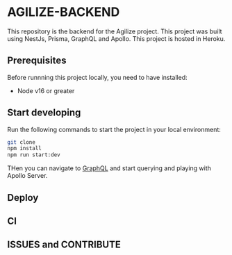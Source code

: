 # AGILIZE-BACKEND

This repository is the backend for the Agilize project. This project was built using NestJs, Prisma, GraphQL and Apollo. This project is hosted in Heroku.

## Prerequisites

Before runnning this project locally, you need to have installed:

- Node v16 or greater

## Start developing

Run the following commands to start the project in your local environment:
```bash
git clone
npm install
npm run start:dev
```

THen you can navigate to [GraphQL](http://localhost:3000/) and start querying and playing with Apollo Server.

## Deploy

## CI

## ISSUES and CONTRIBUTE
